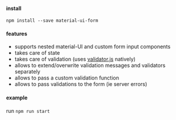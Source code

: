 #### install
```
npm install --save material-ui-form
```

#### features

- supports nested material-UI and custom form input components
- takes care of state
- takes care of validation (uses [validator.js](https://github.com/chriso/validator.js) natively)
- allows to extend/overwrite validation messages and validators separately
- allows to pass a custom validation function
- allows to pass validations to the form (ie server errors)

#### example

run `npm run start`
